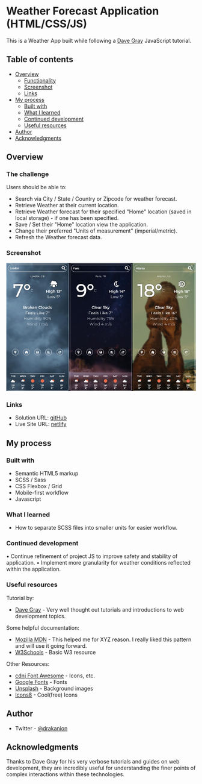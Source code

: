 # Weather Forecast Application (HTML/CSS/JS)

This is a Weather App built while following a [Dave Gray](https://www.youtube.com/watch?v=s_Ie_yh_4Co) JavaScript tutorial.

## Table of contents

- [Overview](#overview)
  - [Functionality](#functions)
  - [Screenshot](#screenshot)
  - [Links](#links)
- [My process](#my-process)
  - [Built with](#built-with)
  - [What I learned](#what-i-learned)
  - [Continued development](#continued-development)
  - [Useful resources](#useful-resources)
- [Author](#author)
- [Acknowledgments](#acknowledgments)

## Overview

### The challenge

Users should be able to:

- Search via City / State / Country or Zipcode for weather forecast.
- Retrieve Weather at their current location.
- Retrieve Weather forecast for their specified "Home" location (saved in local storage) - if one has been specified.
- Save / Set their "Home" location view the application.
- Change their preferred "Units of measurement" (imperial/metric).
- Refresh the Weather forecast data.

### Screenshot

![](./screenshots/screenshot.jpg)

### Links

- Solution URL: [gitHub](https://github.com/Drakan21/WeatherApp)
- Live Site URL: [netlify](https://roostweatherapp.netlify.app/)

## My process

### Built with

- Semantic HTML5 markup
- SCSS / Sass
- CSS Flexbox / Grid
- Mobile-first workflow
- Javascript

### What I learned

- How to separate SCSS files into smaller units for easier workflow.

### Continued development

• Continue refinement of project JS to improve safety and stability of application.
• Implement more granularity for weather conditions reflected within the application.

### Useful resources

Tutorial by:

- [Dave Gray](https://www.youtube.com/channel/UCY38RvRIxYODO4penyxUwTg) - Very well thought out tutorials and introductions to web development topics.

Some helpful documentation:

- [Mozilla MDN](https://developer.mozilla.org/en-US/docs) - This helped me for XYZ reason. I really liked this pattern and will use it going forward.
- [W3Schools](https://w3schools.com) - Basic W3 resource

Other Resources:

- [cdnj Font Awesome](https://cdnjs.com/libraries/font-awesome) - Icons, etc.
- [Google Fonts](https://fonts.google.com) - Fonts
- [Unsplash](https://unsplash.com/) - Background images
- [Icons8](https://icons8.com/) - Cool(free) Icons

## Author

- Twitter - [@drakanion](https://www.twitter.com/drakanion)

## Acknowledgments

Thanks to Dave Gray for his very verbose tutorials and guides on web development, they are incredibly useful for understanding the finer points of complex interactions within these technologies.
